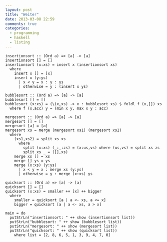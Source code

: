 ```yaml
---
layout: post
title: "Weiter"
date: 2013-03-08 22:59
comments: true
categories:
  - programming
  - haskell
  - listing
---
```

    insertionsort :: (Ord a) => [a] -> [a]
    insertionsort [] = []
    insertionsort (x:xs) = insert x (insertionsort xs)
      where  
        insert x [] = [x]
        insert x (y:ys)
          | x < y = x : y : ys
          | otherwise = y : (insert x ys)

    bubblesort :: (Ord a) => [a] -> [a]
    bubblesort [] = []
    bubblesort (x:xs) = (\(x,xs) -> x : bubblesort xs) $ foldl f (x,[]) xs
      where f (x,acc) y = (min x y, max x y : acc)

    mergesort :: (Ord a) => [a] -> [a]
    mergesort [] = []
    mergesort [a] = [a]
    mergesort xs = merge (mergesort xs1) (mergesort xs2)
      where
        (xs1,xs2) = split xs xs
          where
            split (x:xs) (_:_:zs) = (x:us,vs) where (us,vs) = split xs zs
            split xs _ = ([],xs)
        merge xs [] = xs
        merge [] ys = ys
        merge (x:xs) (y:ys)
          | x < y = x : merge xs (y:ys)
          | otherwise = y : merge (x:xs) ys

    quicksort :: (Ord a) => [a] -> [a]
    quicksort [] = []
    quicksort (x:xs) = smaller ++ [x] ++ bigger
      where
        smaller = quicksort [a | a <- xs, a <= x]
        bigger = quicksort [a | a <- xs, a > x]

    main = do
      putStrLn("insertionsort: " ++ show (insertionsort list))
      putStrLn("bubblesort: " ++ show (bubblesort list))
      putStrLn("mergesort: " ++ show (mergesort list))
      putStrLn("quicksort: " ++ show (quicksort list))
        where list = [2, 8, 6, 5, 1, 3, 9, 4, 7, 0]
